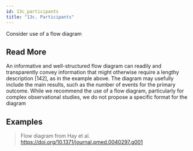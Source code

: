 ```yaml
---
id: 13c_participants
title: "13c. Participants"
---
```

Consider use of a flow diagram


## Read More

An informative and well-structured flow diagram can readily and transparently convey information that might otherwise require a lengthy description [142], as in the example above. The diagram may usefully include the main results, such as the number of events for the primary outcome. While we recommend the use of a flow diagram, particularly for complex observational studies, we do not propose a specific format for the diagram

## Examples

> Flow diagram from Hay et al. https://doi.org/10.1371/journal.pmed.0040297.g001